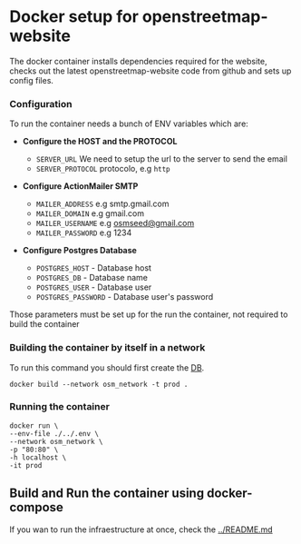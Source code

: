 # Docker setup for openstreetmap-website

The docker container installs dependencies required for the website, checks out the latest openstreetmap-website code from github and sets up config files.

### Configuration

To run the container needs a bunch of ENV variables which are:

- **Configure the HOST and the PROTOCOL**

  - `SERVER_URL` We need to setup the url to the server to send the email
  - `SERVER_PROTOCOL`  protocolo, e.g `http`
  
- **Configure ActionMailer SMTP**

  - `MAILER_ADDRESS` e.g smtp.gmail.com
  - `MAILER_DOMAIN` e.g gmail.com
  - `MAILER_USERNAME` e.g osmseed@gmail.com
  - `MAILER_PASSWORD` e.g 1234

- **Configure Postgres Database**

  - `POSTGRES_HOST` - Database host
  - `POSTGRES_DB` - Database name
  - `POSTGRES_USER` - Database user
  - `POSTGRES_PASSWORD` - Database user's password 

Those parameters must be set up for the run the container, not required to build the container


### Building the container by itself in a network

To run this command you should first create the [DB](https://github.com/developmentseed/osm-seed/tree/master/db).


```
docker build --network osm_network -t prod .
```

### Running the container

```
docker run \
--env-file ./../.env \
--network osm_network \
-p "80:80" \
-h localhost \
-it prod 
```

## Build and Run the container using docker-compose

If you wan to run the infraestructure at once, check the [../README.md](https://github.com/developmentseed/osm-seed/blob/master/README.md)




